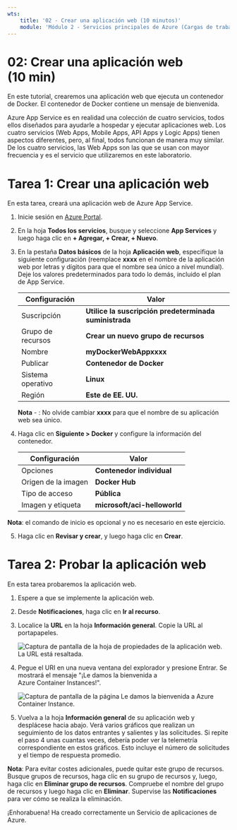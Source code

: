 ```yaml
---
wts:
    title: '02 - Crear una aplicación web (10 minutos)'
    module: 'Módulo 2 - Servicios principales de Azure (Cargas de trabajo)'
---
```

# 02: Crear una aplicación web (10 min)

En este tutorial, crearemos una aplicación web que ejecuta un contenedor de Docker. El contenedor de Docker contiene un mensaje de bienvenida. 

Azure App Service es en realidad una colección de cuatro servicios, todos ellos diseñados para ayudarle a hospedar y ejecutar aplicaciones web. Los cuatro servicios (Web Apps, Mobile Apps, API Apps y Logic Apps) tienen aspectos diferentes, pero, al final, todos funcionan de manera muy similar. De los cuatro servicios, las Web Apps son las que se usan con mayor frecuencia y es el servicio que utilizaremos en este laboratorio.

# Tarea 1: Crear una aplicación web 

En esta tarea, creará una aplicación web de Azure App Service. 

1. Inicie sesión en [Azure Portal](http://portal.azure.com/). 

2. En la hoja **Todos los servicios**, busque y seleccione **App Services** y luego haga clic en **+ Agregar, + Crear, + Nuevo**.

3. En la pestaña **Datos básicos** de la hoja **Aplicación web**, especifique la siguiente configuración (reemplace **xxxx** en el nombre de la aplicación web por letras y dígitos para que el nombre sea único a nivel mundial). Deje los valores predeterminados para todo lo demás, incluido el plan de App Service. 

    | Configuración | Valor |
    | -- | -- |
    | Suscripción | **Utilice la suscripción predeterminada suministrada** |
    | Grupo de recursos | **Crear un nuevo grupo de recursos**|
    | Nombre | **myDockerWebAppxxxx** |
    | Publicar | **Contenedor de Docker** |
    | Sistema operativo | **Linux** |
    | Región | **Este de EE. UU.** |
    
    **Nota** - : No olvide cambiar **xxxx** para que el nombre de su aplicación web sea único.

4. Haga clic en **Siguiente > Docker** y configure la información del contenedor.  

    | Configuración | Valor |
    | -- | -- |
    | Opciones | **Contenedor individual** |
    | Origen de la imagen | **Docker Hub** |
    | Tipo de acceso | **Pública** |
    | Imagen y etiqueta | **microsoft/aci-helloworld** |
    
 **Nota**: el comando de inicio es opcional y no es necesario en este ejercicio.

5. Haga clic en **Revisar y crear**, y luego haga clic en **Crear**. 

# Tarea 2: Probar la aplicación web

En esta tarea probaremos la aplicación web.

1. Espere a que se implemente la aplicación web.

2. Desde **Notificaciones**, haga clic en **Ir al recurso**. 

3. Localice la **URL** en la hoja **Información general**. Copie la URL al portapapeles.

    ![Captura de pantalla de la hoja de propiedades de la aplicación web. La URL está resaltada.](../images/0801.png)

4. Pegue el URI en una nueva ventana del explorador y presione Entrar. Se mostrará el mensaje "¡Le damos la bienvenida a Azure Container Instances!".

    ![Captura de pantalla de la página Le damos la bienvenida a Azure Container Instance.](../images/0802.png)

5. Vuelva a la hoja **Información general** de su aplicación web y desplácese hacia abajo. Verá varios gráficos que realizan un seguimiento de los datos entrantes y salientes y las solicitudes. Si repite el paso 4 unas cuantas veces, debería poder ver la telemetría correspondiente en estos gráficos. Esto incluye el número de solicitudes y el tiempo de respuesta promedio. 

**Nota**: Para evitar costes adicionales, puede quitar este grupo de recursos. Busque grupos de recursos, haga clic en su grupo de recursos y, luego, haga clic en **Eliminar grupo de recursos**. Compruebe el nombre del grupo de recursos y luego haga clic en **Eliminar**. Supervise las **Notificaciones** para ver cómo se realiza la eliminación.

¡Enhorabuena! Ha creado correctamente un Servicio de aplicaciones de Azure.
